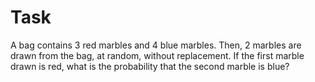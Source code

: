# Task

A bag contains 3 red marbles and 4 blue marbles. Then, 2 marbles are drawn from the bag, at random, without replacement. If the first marble drawn is red, what is the probability that the second marble is blue?
